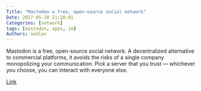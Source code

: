 ```yaml
---
Title: "Mastodon a free, open-source social network"
Date: 2017-05-20 21:28:01
Categories: [network]
tags: [mastodon, apps, im]
Authors: sedlav
---
```


Mastodon is a free, open-source social network. A decentralized alternative to commercial platforms, it avoids the risks of a single company monopolizing your communication. Pick a server that you trust — whichever you choose, you can interact with everyone else.

[Link](https://mastodon.social/about)
